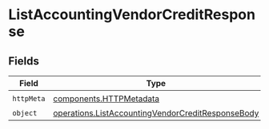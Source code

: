 # ListAccountingVendorCreditResponse


## Fields

| Field                                                                                                                  | Type                                                                                                                   | Required                                                                                                               | Description                                                                                                            |
| ---------------------------------------------------------------------------------------------------------------------- | ---------------------------------------------------------------------------------------------------------------------- | ---------------------------------------------------------------------------------------------------------------------- | ---------------------------------------------------------------------------------------------------------------------- |
| `httpMeta`                                                                                                             | [components.HTTPMetadata](../../models/components/httpmetadata.md)                                                     | :heavy_check_mark:                                                                                                     | N/A                                                                                                                    |
| `object`                                                                                                               | [operations.ListAccountingVendorCreditResponseBody](../../models/operations/listaccountingvendorcreditresponsebody.md) | :heavy_minus_sign:                                                                                                     | N/A                                                                                                                    |